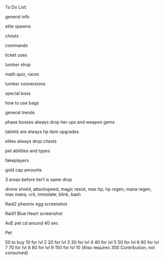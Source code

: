 To Do List:

general info

elite spawns

chests

commands

ticket uses

lumber shop

math quiz, races


lumber conversions

special boss

how to use bags

general trends

phase bosses always drop tier ups and weapon gems

tablets are always hp item upgrades

elites always drop chests

pet abilities and types

fakeplayers

gold cap amounts

3 areas before tier1 is same drop

divine shield, attackspeed, magic resist, max hp, hp regen, mana regen, max mana, crit, immolate, blink, bash

Raid2 pheonix egg screenshot

Raid1 Blue Heart screenshot

AoE pet cd around 40 sec

Pet

50 to buy
10 for lvl 2
20 for lvl 3
30 for lvl 4
40 for lvl 5
50 for lvl 6
60 for lvl 7
70 for lvl 8
80 for lvl 9
150 for lvl 10 (Also requires 300 Contribution, not consumed)
